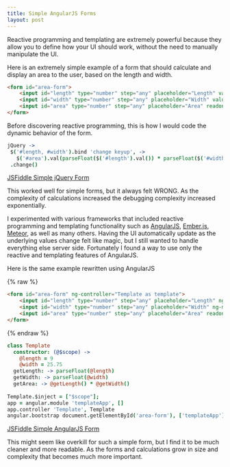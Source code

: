 ```yaml
---
title: Simple AngularJS Forms
layout: post
---
```


Reactive programming and templating are extremely powerful because they allow you to define how your UI should work, without the need to manually manipulate the UI. 

Here is an extremely simple example of a form that should calculate and display an area to the user, based on the length and width.

```html
<form id="area-form">
    <input id="length" type="number" step="any" placeholder="Length" value="9" />
    <input id="width" type="number" step="any" placeholder="Width" value="25.75" />
    <input id="area" type="number" step="any" placeholder="Area" readonly="readonly" />
</form>
```

Before discovering reactive programming, this is how I would code the dynamic behavior of the form.

```coffeescript
jQuery ->
 $('#length, #width').bind 'change keyup', ->
   $('#area').val(parseFloat($('#length').val()) * parseFloat($('#width').val())) 
 .change()
```
[JSFiddle Simple jQuery Form](http://jsfiddle.net/abstractcoder/w3NJK/)

This worked well for simple forms, but it always felt WRONG. As the complexity of calculations increased the debugging complexity increased exponentially.

I experimented with various frameworks that included reactive programming and templating functionality such as [AngularJS](http://angularjs.org/), [Ember.js](http://emberjs.com/), [Meteor](https://www.meteor.com/), as well as many others. Having the UI automatically update as the underlying values change felt like magic, but I still wanted to handle everything else server side. Fortunately I found a way to use only the reactive and templating features of AngularJS.

Here is the same example rewritten using AngularJS

{% raw %}
```html
<form id="area-form" ng-controller="Template as template">
    <input id="length" type="number" step="any" placeholder="Length" ng-model="template.length" />
    <input id="width" type="number" step="any" placeholder="Width" ng-model="template.width" />
    <input id="area" type="number" step="any" placeholder="Area" readonly="readonly" value="{{template.getArea()}}" />
</form>
```
{% endraw %}

```coffeescript
class Template
  constructor: (@$scope) ->
    @length = 9
    @width = 25.75
  getLength: -> parseFloat(@length)
  getWidth: -> parseFloat(@width)
  getArea: -> @getLength() * @getWidth()
  
Template.$inject = ["$scope"];
app = angular.module 'templateApp', []
app.controller 'Template', Template
angular.bootstrap document.getElementById('area-form'), ['templateApp']
```

[JSFiddle Simple AngularJS Form](http://jsfiddle.net/abstractcoder/3jfk8/)

This might seem like overkill for such a simple form, but I find it to be much cleaner and more readable. As the forms and calculations grow in size and complexity that becomes much more important.
